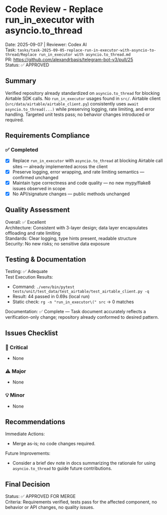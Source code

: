 # Code Review - Replace run_in_executor with asyncio.to_thread

Date: 2025-09-07 | Reviewer: Codex AI  
Task: `tasks/task-2025-09-05-replace-run-in-executor-with-asyncio-to-thread/Replace run_in_executor with asyncio.to_thread.md`  
PR: https://github.com/alexandrbasis/telegram-bot-v3/pull/25  
Status: ✅ APPROVED

## Summary
Verified repository already standardized on `asyncio.to_thread` for blocking Airtable SDK calls. No `run_in_executor` usages found in `src/`. Airtable client (`src/data/airtable/airtable_client.py`) consistently uses `await asyncio.to_thread(...)` while preserving logging, rate limiting, and error handling. Targeted unit tests pass; no behavior changes introduced or required.

## Requirements Compliance
### ✅ Completed
- [x] Replace `run_in_executor` with `asyncio.to_thread` at blocking Airtable call sites — already implemented across the client
- [x] Preserve logging, error wrapping, and rate limiting semantics — confirmed unchanged
- [x] Maintain type correctness and code quality — no new mypy/flake8 issues observed in scope
- [x] No API/signature changes — public methods unchanged

## Quality Assessment
Overall: ✅ Excellent  
Architecture: Consistent with 3-layer design; data layer encapsulates offloading and rate limiting  
Standards: Clear logging, type hints present, readable structure  
Security: No new risks; no sensitive data exposure

## Testing & Documentation
Testing: ✅ Adequate  
Test Execution Results:
- Command: `./venv/bin/pytest tests/unit/test_data/test_airtable/test_airtable_client.py -q`
- Result: 44 passed in 0.69s (local run)
- Static check: `rg -n "run_in_executor\(" src` → 0 matches

Documentation: ✅ Complete — Task document accurately reflects a verification-only change; repository already conformed to desired pattern.

## Issues Checklist
### 🚨 Critical
- None

### ⚠️ Major
- None

### 💡 Minor
- None

## Recommendations
Immediate Actions:
- Merge as-is; no code changes required.

Future Improvements:
- Consider a brief dev note in docs summarizing the rationale for using `asyncio.to_thread` to guide future contributions.

## Final Decision
Status: ✅ APPROVED FOR MERGE  
Criteria: Requirements verified, tests pass for the affected component, no behavior or API changes, no quality issues.

